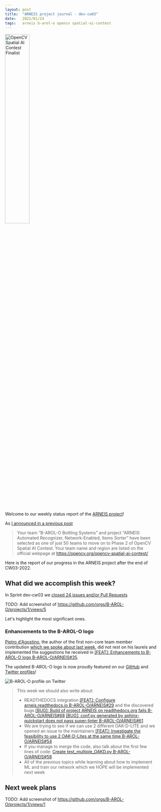 ```yaml
---
layout: post
title:  "ARNEIS project journal - dev-cw03"
date:   2022/01/24
tags: 	arneis b-arol-o opencv spatial-ai-contest
---
```


<a href="https://opencv.org/opencv-spatial-ai-contest/#finalists"><img src="https://user-images.githubusercontent.com/75182/146637995-3266f15d-81a4-4470-a337-965404340121.jpg" alt="OpenCV Spatial AI Contest Finalist" width="40%"></a>

Welcome to our weekly status report of the [ARNEIS project](https://github.com/B-AROL-O/ARNEIS)!

As [I announced in a previous post](https://gmacario.github.io/posts/2021-12-18-arneis-spatial-ai-finalist)

> Your team “B-AROL-O Bottling Systems” and project “ARNEIS: Automated Recognizer, Network-Enabled, Items Sorter” have been selected as one of just 50 teams to move on to Phase 2 of OpenCV Spatial AI Contest.
> Your team name and region are listed on the official webpage at <https://opencv.org/opencv-spatial-ai-contest/​>

Here is the report of our progress in the ARNEIS project after the end of CW03-2022.

## What did we accomplish this week?

In Sprint dev-cw03 we [closed 24 issues and/or Pull Requests](https://github.com/B-AROL-O/ARNEIS/milestone/2?closed=1)

TODO: Add screenshot of <https://github.com/orgs/B-AROL-O/projects/1/views/5>

Let's highlight the most significant ones.

### Enhancements to the B-AROL-O logo

[Pietro d'Agostino](https://github.com/pitdagosti), the author of the first non-core team member contribution [which we spoke about last week](https://gmacario.github.io/posts/2022-01-17-arneis-dev-cw02), did not rest on his laurels and implemented the suggestions he received in [[FEAT]: Enhancements to B-AROL-O logo B-AROL-O/ARNEIS#35](https://github.com/B-AROL-O/ARNEIS/issues/35).

The updated B-AROL-O logo is now proudly featured on our [GitHub](https://github.com/B-AROL-O) and [Twitter profiles](https://twitter.com/baroloteam)!

![B-AROL-O profile on Twitter](https://user-images.githubusercontent.com/75182/149967548-fc2e3c40-fbc9-4c60-977f-8a41093c4646.png)


> This week we should also write about:
> 
> * READTHEDOCS integration [[FEAT]: Configure arneis.readthedocs.io B-AROL-O/ARNEIS#29](https://github.com/B-AROL-O/ARNEIS/issues/29) and the discovered bugs [[BUG]: Build of project ARNEIS on readthedocs.org fails B-AROL-O/ARNEIS#68](https://github.com/B-AROL-O/ARNEIS/issues/68) [[BUG]: conf.py generated by sphinx-quickstart does not pass super-linter B-AROL-O/ARNEIS#61](https://github.com/B-AROL-O/ARNEIS/issues/61)
> * We are trying to see if we can use 2 different OAK-D-LITE and we opened an issue to the maintainers [[FEAT]: Investigate the feasibility to use 2 OAK-D-Lites at the same time B-AROL-O/ARNEIS#54](https://github.com/B-AROL-O/ARNEIS/issues/54)
> * If you manage to merge the code, also talk about the first few lines of code: [Create test_multiple_OAKD.py B-AROL-O/ARNEIS#58](https://github.com/B-AROL-O/ARNEIS/pull/58)
> * All of the previous topics while learning about how to implement ML and train our network which we HOPE will be implemented next week

## Next week plans

TODO: Add screenshot of <https://github.com/orgs/B-AROL-O/projects/1/views/1>

<!-- EOF -->
